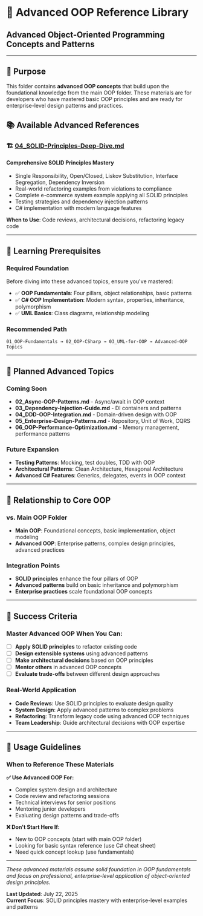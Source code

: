 # 🚀 Advanced OOP Reference Library

## Advanced Object-Oriented Programming Concepts and Patterns

---

## 🎯 Purpose

This folder contains **advanced OOP concepts** that build upon the foundational knowledge from the main OOP folder. These materials are for developers who have mastered basic OOP principles and are ready for enterprise-level design patterns and practices.

## 📚 Available Advanced References

### **🏗️ [04_SOLID-Principles-Deep-Dive.md](04_SOLID-Principles-Deep-Dive.md)**

#### Comprehensive SOLID Principles Mastery

- Single Responsibility, Open/Closed, Liskov Substitution, Interface Segregation, Dependency Inversion
- Real-world refactoring examples from violations to compliance
- Complete e-commerce system example applying all SOLID principles
- Testing strategies and dependency injection patterns
- C# implementation with modern language features

**When to Use**: Code reviews, architectural decisions, refactoring legacy code

---

## 🎯 Learning Prerequisites

### **Required Foundation**

Before diving into these advanced topics, ensure you've mastered:

- ✅ **OOP Fundamentals**: Four pillars, object relationships, basic patterns
- ✅ **C# OOP Implementation**: Modern syntax, properties, inheritance, polymorphism
- ✅ **UML Basics**: Class diagrams, relationship modeling

### **Recommended Path**

```text
01_OOP-Fundamentals → 02_OOP-CSharp → 03_UML-for-OOP → Advanced-OOP Topics
```

---

## 🚀 Planned Advanced Topics

### **Coming Soon**

- **02_Async-OOP-Patterns.md** - Async/await in OOP context
- **03_Dependency-Injection-Guide.md** - DI containers and patterns
- **04_DDD-OOP-Integration.md** - Domain-driven design with OOP
- **05_Enterprise-Design-Patterns.md** - Repository, Unit of Work, CQRS
- **06_OOP-Performance-Optimization.md** - Memory management, performance patterns

### **Future Expansion**

- **Testing Patterns**: Mocking, test doubles, TDD with OOP
- **Architectural Patterns**: Clean Architecture, Hexagonal Architecture
- **Advanced C# Features**: Generics, delegates, events in OOP context

---

## 🔄 Relationship to Core OOP

### **vs. Main OOP Folder**

- **Main OOP**: Foundational concepts, basic implementation, object modeling
- **Advanced OOP**: Enterprise patterns, complex design principles, advanced practices

### **Integration Points**

- **SOLID principles** enhance the four pillars of OOP
- **Advanced patterns** build on basic inheritance and polymorphism
- **Enterprise practices** scale foundational OOP concepts

---

## 🎯 Success Criteria

### **Master Advanced OOP When You Can:**

- [ ] **Apply SOLID principles** to refactor existing code
- [ ] **Design extensible systems** using advanced patterns
- [ ] **Make architectural decisions** based on OOP principles
- [ ] **Mentor others** in advanced OOP concepts
- [ ] **Evaluate trade-offs** between different design approaches

### **Real-World Application**

- **Code Reviews**: Use SOLID principles to evaluate design quality
- **System Design**: Apply advanced patterns to complex problems
- **Refactoring**: Transform legacy code using advanced OOP techniques
- **Team Leadership**: Guide architectural decisions with OOP expertise

---

## 📝 Usage Guidelines

### **When to Reference These Materials**

**✅ Use Advanced OOP For:**

- Complex system design and architecture
- Code review and refactoring sessions
- Technical interviews for senior positions
- Mentoring junior developers
- Evaluating design patterns and trade-offs

**❌ Don't Start Here If:**

- New to OOP concepts (start with main OOP folder)
- Looking for basic syntax reference (use C# cheat sheet)
- Need quick concept lookup (use fundamentals)

---

_These advanced materials assume solid foundation in OOP fundamentals and focus on professional, enterprise-level application of object-oriented design principles._

**Last Updated**: July 22, 2025  
**Current Focus**: SOLID principles mastery with enterprise-level examples and patterns
